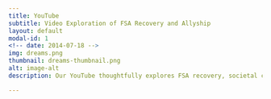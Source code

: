 ```yaml
---
title: YouTube
subtitle: Video Exploration of FSA Recovery and Allyship
layout: default
modal-id: 1
<!-- date: 2014-07-18 -->
img: dreams.png
thumbnail: dreams-thumbnail.png
alt: image-alt
description: Our YouTube thoughtfully explores FSA recovery, societal context, and community allyship.

---
```

